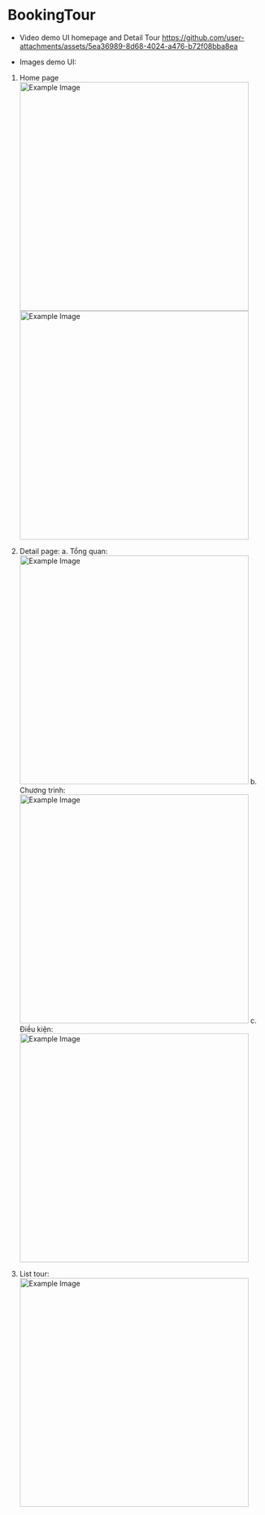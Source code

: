 # BookingTour
* Video demo UI homepage and Detail Tour
      https://github.com/user-attachments/assets/5ea36989-8d68-4024-a476-b72f08bba8ea
  
* Images demo UI:
  
1. Home page
      <img src="https://github.com/user-attachments/assets/04b3a0e7-6afe-4d32-b36e-70bd679a7780" alt="Example Image" width="450">
      <img src="https://github.com/user-attachments/assets/6eb8a5e1-f331-419e-8cd1-ad123e4630f1" alt="Example Image" width="450">

2. Detail page:
  a. Tổng quan:
      <img src="https://github.com/user-attachments/assets/f670a516-109f-4547-8147-cec63e3ebf27" alt="Example Image" width="450">
  b. Chương trình:
      <img src="https://github.com/user-attachments/assets/c1727441-4145-45bf-a354-122b6011d6b0" alt="Example Image" width="450">
  c. Điều kiện:
        <img src="https://github.com/user-attachments/assets/28dae48b-4a09-4f55-8d6a-7e1fa0793ad1" alt="Example Image" width="450">
        
3. List tour:
      <img src="https://github.com/user-attachments/assets/b579d7e3-b170-4cc7-bffe-a05a4dc0d695" alt="Example Image" width="450">





